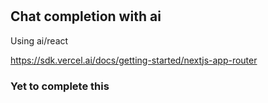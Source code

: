 #

## Chat completion with ai

Using ai/react

<https://sdk.vercel.ai/docs/getting-started/nextjs-app-router>

### Yet to complete this
